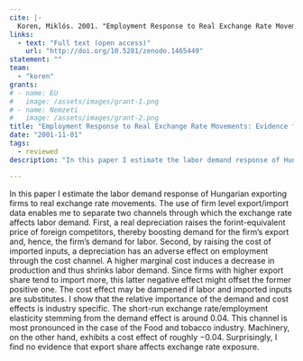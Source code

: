 ```yaml
---
cite: |-
  Koren, Miklós. 2001. "Employment Response to Real Exchange Rate Movements: Evidence from Hungarian Exporting Firms" Hungarian Statistical Review. 79(S6), pp. 24–44.
links:
  - text: "Full text (open access)"
    url: "http://doi.org/10.5281/zenodo.1465449"
statement: ""
team:
  - "koren"
grants:
# - name: EU
#   image: /assets/images/grant-1.png
# - name: Nemzeti
#   image: /assets/images/grant-2.png
title: "Employment Response to Real Exchange Rate Movements: Evidence from Hungarian Exporting Firms"
date: "2001-11-01"
tags:
  - reviewed
description: "In this paper I estimate the labor demand response of Hungarian exporting firms to real exchange rate movements. The use of firm level export/import data enables me to separate two channels through which the exchange rate affects labor demand. First, a real depreciation raises the forint-equivalent price of foreign competitors, thereby boosting demand for the firm’s export and, hence, the firm’s demand for labor. Second, by raising the cost of imported inputs, a depreciation has an adverse effect on employment through the cost channel. A higher marginal cost induces a decrease in production and thus shrinks labor demand. Since firms with higher export share tend to import more, this latter negative effect might offset the former positive one. The cost effect may be dampened if labor and imported inputs are substitutes. I show that the relative importance of the demand and cost effects is industry specific. The short-run exchange rate/employment elasticity stemming from the demand effect is around 0.04. This channel is most pronounced in the case of the Food and tobacco industry. Machinery, on the other hand, exhibits a cost effect of roughly −0.04. Surprisingly, I find no evidence that export share affects exchange rate exposure.\n"

---
```


In this paper I estimate the labor demand response of Hungarian exporting firms to real exchange rate movements. The use of firm level export/import data enables me to separate two channels through which the exchange rate affects labor demand. First, a real depreciation raises the forint-equivalent price of foreign competitors, thereby boosting demand for the firm’s export and, hence, the firm’s demand for labor. Second, by raising the cost of imported inputs, a depreciation has an adverse effect on employment through the cost channel. A higher marginal cost induces a decrease in production and thus shrinks labor demand. Since firms with higher export share tend to import more, this latter negative effect might offset the former positive one. The cost effect may be dampened if labor and imported inputs are substitutes. I show that the relative importance of the demand and cost effects is industry specific. The short-run exchange rate/employment elasticity stemming from the demand effect is around 0.04. This channel is most pronounced in the case of the Food and tobacco industry. Machinery, on the other hand, exhibits a cost effect of roughly −0.04. Surprisingly, I find no evidence that export share affects exchange rate exposure.

